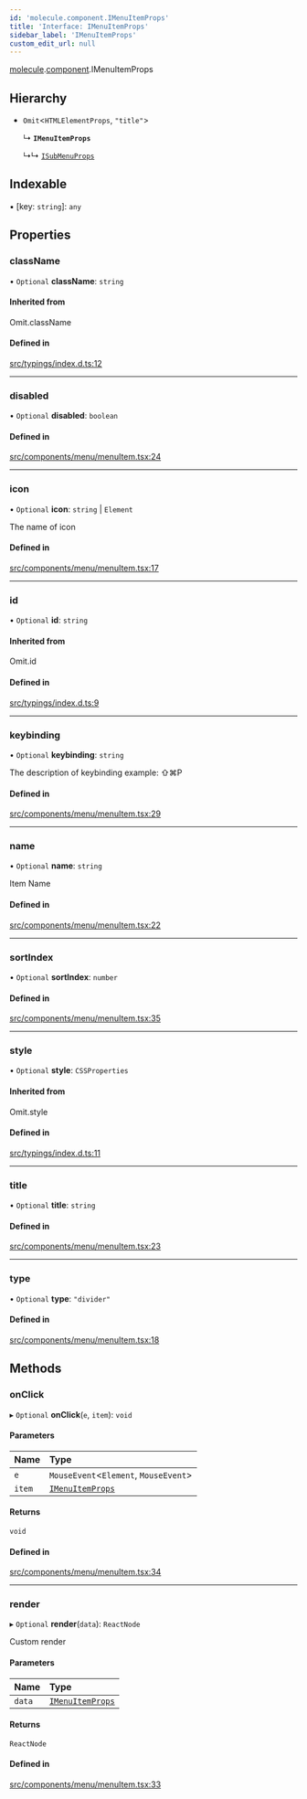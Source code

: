 ```yaml
---
id: 'molecule.component.IMenuItemProps'
title: 'Interface: IMenuItemProps'
sidebar_label: 'IMenuItemProps'
custom_edit_url: null
---
```


[molecule](../namespaces/molecule).[component](../namespaces/molecule.component).IMenuItemProps

## Hierarchy

-   `Omit`<`HTMLElementProps`, `"title"`\>

    ↳ **`IMenuItemProps`**

    ↳↳ [`ISubMenuProps`](molecule.component.ISubMenuProps)

## Indexable

▪ [key: `string`]: `any`

## Properties

### className

• `Optional` **className**: `string`

#### Inherited from

Omit.className

#### Defined in

[src/typings/index.d.ts:12](https://github.com/DTStack/molecule/blob/22a59c7/src/typings/index.d.ts#L12)

---

### disabled

• `Optional` **disabled**: `boolean`

#### Defined in

[src/components/menu/menuItem.tsx:24](https://github.com/DTStack/molecule/blob/22a59c7/src/components/menu/menuItem.tsx#L24)

---

### icon

• `Optional` **icon**: `string` \| `Element`

The name of icon

#### Defined in

[src/components/menu/menuItem.tsx:17](https://github.com/DTStack/molecule/blob/22a59c7/src/components/menu/menuItem.tsx#L17)

---

### id

• `Optional` **id**: `string`

#### Inherited from

Omit.id

#### Defined in

[src/typings/index.d.ts:9](https://github.com/DTStack/molecule/blob/22a59c7/src/typings/index.d.ts#L9)

---

### keybinding

• `Optional` **keybinding**: `string`

The description of keybinding
example: ⇧⌘P

#### Defined in

[src/components/menu/menuItem.tsx:29](https://github.com/DTStack/molecule/blob/22a59c7/src/components/menu/menuItem.tsx#L29)

---

### name

• `Optional` **name**: `string`

Item Name

#### Defined in

[src/components/menu/menuItem.tsx:22](https://github.com/DTStack/molecule/blob/22a59c7/src/components/menu/menuItem.tsx#L22)

---

### sortIndex

• `Optional` **sortIndex**: `number`

#### Defined in

[src/components/menu/menuItem.tsx:35](https://github.com/DTStack/molecule/blob/22a59c7/src/components/menu/menuItem.tsx#L35)

---

### style

• `Optional` **style**: `CSSProperties`

#### Inherited from

Omit.style

#### Defined in

[src/typings/index.d.ts:11](https://github.com/DTStack/molecule/blob/22a59c7/src/typings/index.d.ts#L11)

---

### title

• `Optional` **title**: `string`

#### Defined in

[src/components/menu/menuItem.tsx:23](https://github.com/DTStack/molecule/blob/22a59c7/src/components/menu/menuItem.tsx#L23)

---

### type

• `Optional` **type**: `"divider"`

#### Defined in

[src/components/menu/menuItem.tsx:18](https://github.com/DTStack/molecule/blob/22a59c7/src/components/menu/menuItem.tsx#L18)

## Methods

### onClick

▸ `Optional` **onClick**(`e`, `item`): `void`

#### Parameters

| Name   | Type                                                  |
| :----- | :---------------------------------------------------- |
| `e`    | `MouseEvent`<`Element`, `MouseEvent`\>                |
| `item` | [`IMenuItemProps`](molecule.component.IMenuItemProps) |

#### Returns

`void`

#### Defined in

[src/components/menu/menuItem.tsx:34](https://github.com/DTStack/molecule/blob/22a59c7/src/components/menu/menuItem.tsx#L34)

---

### render

▸ `Optional` **render**(`data`): `ReactNode`

Custom render

#### Parameters

| Name   | Type                                                  |
| :----- | :---------------------------------------------------- |
| `data` | [`IMenuItemProps`](molecule.component.IMenuItemProps) |

#### Returns

`ReactNode`

#### Defined in

[src/components/menu/menuItem.tsx:33](https://github.com/DTStack/molecule/blob/22a59c7/src/components/menu/menuItem.tsx#L33)
